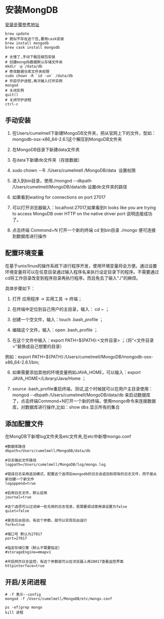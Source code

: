 # 安装MongDB
[安装步骤参考地址](https://treehouse.github.io/installation-guides/mac/mongo-mac.html)

```
brew update
# 貌似不存在这个包,要用cask安装
brew install mongodb
brew cask install mongodb

# 太慢了,手动下载压缩包安装
# 创建mongdb数据默认存储文件夹
mkdir -p /data/db
# 修改数据仓库文件夹权限
sudo chown -R `id -un` /data/db
# 开启守护进程,再次输入打开实例
mongod
# 关闭实例
quit()
# 关闭守护进程
ctrl-c
```

## 手动安装
1. 在Users/cumelmell下新建MongoDB文件夹，把从官网上下的文件，型如：mongodb-osx-x86_64-2.6.1这个解压到MongoDB文件夹

2. 在MongoDB目录下新建data文件夹

3. 在data下新建db文件夹（存放数据）

3. sudo chown －R  /Users/cumelmell /MongoDB/data  设置权限

5. 进入到bin目录，使用./mongod --dbpath /Users/cumelmell/MongoDB/data/db 设置db文件夹的路径

6. 如果看到waiting for connections on port 27017

7. 可以打开浏览器输入：localhost:27017,如果看到It looks like you are trying to access MongoDB over HTTP on the native driver port 说明连接成功了。

8. 点击终端 Commond+N 打开一个新的终端 cd 到bin目录 ./mongo 便可连接到数据库进行操作

## 配置环境变量
在基于unix/linux的操作系统下进行程序开发，使用环境变量将会方便。通过设置环境变量将可以在任意目录通过输入程序名来执行设定目录下的程序。不需要通过cd将工作目录改变到程序目录再执行程序。而且免去了输入"./"的麻烦。

具体步骤如下：

1. 打开 应用程序 -> 实用工具 -> 终端；

2. 在终端中定位到自己用户的主目录，输入： cd ~ ；

3. 创建一个空文件，输入：touch .bash_profile ；

4. 编辑这个文件，输入：open .bash_profile ；

5. 在这个文件中输入：export PATH=${PATH}:<文件目录> ；（将"<文件目录>"替换成自己想要的目录）

例如：export PATH=${PATH}:/Users/cumelmell/MongoDB/mongodb-osx-x86_64-2.6.1/bin;

6. 如果需要添加其他的环境变量例如JAVA_HOME，可以输入：export JAVA_HOME=/Library/Java/Home ；

7. source .bash_profile重启终端，测试,这个时候就可以在用户主目录使用：mongod --dbpath /Users/cumelmell/MongoDB/data/db 来启动数据库了，点击终端Commond+N打开一个新的终端，使用mongo命令来连接数据库，对数据库进行操作,比如：show dbs 显示所有的集合

## 添加配置文件
在MongDB下新增log文件夹及etc文件夹,在etc中新增mongo.conf
```
#数据库路径
dbpath=/Users/cumelmell/MongoDB/data/db

#日志输出文件路径
logpath=/Users/cumelmell/MongoDB/log/mongo.log

#错误日志采用追加模式，配置这个选项后mongodb的日志会追加到现有的日志文件，而不是从新创建一个新文件
logappend=true

#启用日志文件，默认启用
journal=true

#这个选项可以过滤掉一些无用的日志信息，若需要调试使用请设置为false
quiet=false

#是否后台启动，有这个参数，就可以实现后台运行
fork=true

#端口号 默认为27017
port=27017

#指定存储引擎（默认不需要指定）
#storageEngine=mmapv1

#开启网页日志监控，有这个参数就可以在浏览器上用28017查看监控界面
httpinterface=true
```

## 开启/关闭进程
```
# -f 表示--config
mongod -f /Users/cumelmell/MongoDB/etc/mongo.conf
```
```
ps -ef|grep mongo
kill 进程
```